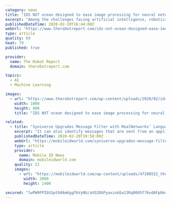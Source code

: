 ```yaml
---
category: news
title: "IDS NXT ocean designed to ease image processing for neural networks"
excerpt: "Among the challenges facing artificial intelligence, robotics, and autonomous vehicle developers is the need to process mages for training neural networks. IDS NXT ocean from Imaging Development Systems GmbH is intended to make it easier for users who are not AI experts to classify images. IDS NXT ocean includes camera hardware, a self ..."
publishedDateTime: 2020-02-20T16:44:00Z
webUrl: "https://www.therobotreport.com/ids-nxt-ocean-designed-ease-image-processing-neural-networks/"
type: article
quality: 69
heat: 79
published: true

provider:
  name: The Robot Report
  domain: therobotreport.com

topics:
  - AI
  - Machine Learning

images:
  - url: "https://www.therobotreport.com/wp-content/uploads/2020/02/ids-nxt-ocean-industrial-cameras-ai-1000x800-02.jpg"
    width: 1000
    height: 800
    title: "IDS NXT ocean designed to ease image processing for neural networks"

related:
  - title: "Syniverse Upgrades Message Filter with RealNetworks’ Language Processing Tech"
    excerpt: "It can also identify messages that are sent from an application, which is where Kontxt comes into play. The RealNetworks solution will introduce natural language processing and deep learning capabilities that will improve Syniverse’s ability to distinguish spam from legitimate (and even important) messages like one-time passwords. Doing so ..."
    publishedDateTime: 2020-02-20T19:58:00Z
    webUrl: "https://mobileidworld.com/syniverse-upgrades-message-filter-realnetworks-language-processing-tech-022005/"
    type: article
    provider:
      name: Mobile ID News
      domain: mobileidworld.com
    quality: 21
    images:
      - url: "https://mobileidworld.com/wp-content/uploads/47280552_thumbnail-1-e1455306435620.jpg"
        width: 2000
        height: 1400

secured: "lwPW9FPIbSSptb06m6ggfbVyNU/aVG2OGPyaxzukEw13Rq8085f76xdAFp0mxWGRz6Ibuoq1RnjItjULC55OOBoseNtbA/H9mLZvtm1JbHWUDD0X+H8W7WmTpLKGA8Wefr6ApRjxWme0mBz4ARvPWO1K+VMQk271N9WCU2uynE4Im1XVIMylCf3STz9YN93W23HitZ7LebrDZNzPgjwOgHuOsvyPRcexqJT2W7SB1TcFVJC93MOARfLAdzF+XLocgkYZ+bAViBiTkPLDp2GmMhC7kanJxWffA4cGfZ9oDJiww0UZU9ZRoy5LQ9wQD8f3a+hA+9MOYZkTer8BNP7Txe5CaSpauYSnaMeqp8y7EEwclH+a6geFGL6fYAla/qI2qjfk/26DIRGWJKRNfZPvBvDjQRyaGaJajwK2NQt7ljUmzpJWQ9IrQ69PObxIoM8HKnvKp+kEpgeJhPApfayZDygxKq1YchqJ46SqnzaWJX8=;zxGL0an+JsvQGJ7i81Xh2w=="
---
```


